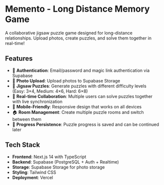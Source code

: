 # Memento - Long Distance Memory Game

A collaborative jigsaw puzzle game designed for long-distance relationships. Upload photos, create puzzles, and solve them together in real-time!

## Features

- 🔐 **Authentication**: Email/password and magic link authentication via Supabase
- 📸 **Photo Upload**: Upload photos to Supabase Storage
- 🧩 **Jigsaw Puzzles**: Generate puzzles with different difficulty levels (Easy: 3×4, Medium: 4×6, Hard: 6×8)
- 🔄 **Real-time Collaboration**: Multiple users can solve puzzles together with live synchronization
- 📱 **Mobile-Friendly**: Responsive design that works on all devices
- 🏠 **Room Management**: Create multiple puzzle rooms and switch between them
- 💾 **Progress Persistence**: Puzzle progress is saved and can be continued later

## Tech Stack

- **Frontend**: Next.js 14 with TypeScript
- **Backend**: Supabase (PostgreSQL + Auth + Realtime)
- **Storage**: Supabase Storage for photo storage
- **Styling**: Tailwind CSS
- **Deployment**: Vercel